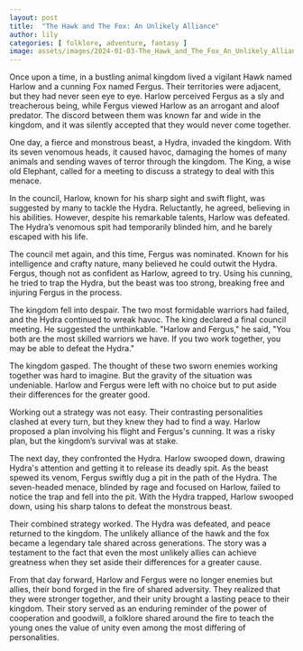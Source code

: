 ```yaml
---
layout: post
title:  "The Hawk and The Fox: An Unlikely Alliance"
author: lily
categories: [ folklore, adventure, fantasy ]
image: assets/images/2024-01-03-The_Hawk_and_The_Fox_An_Unlikely_Alliance.png
---
```


Once upon a time, in a bustling animal kingdom lived a vigilant Hawk named Harlow and a cunning Fox named Fergus. Their territories were adjacent, but they had never seen eye to eye. Harlow perceived Fergus as a sly and treacherous being, while Fergus viewed Harlow as an arrogant and aloof predator. The discord between them was known far and wide in the kingdom, and it was silently accepted that they would never come together.

One day, a fierce and monstrous beast, a Hydra, invaded the kingdom. With its seven venomous heads, it caused havoc, damaging the homes of many animals and sending waves of terror through the kingdom. The King, a wise old Elephant, called for a meeting to discuss a strategy to deal with this menace.

In the council, Harlow, known for his sharp sight and swift flight, was suggested by many to tackle the Hydra. Reluctantly, he agreed, believing in his abilities. However, despite his remarkable talents, Harlow was defeated. The Hydra’s venomous spit had temporarily blinded him, and he barely escaped with his life.

The council met again, and this time, Fergus was nominated. Known for his intelligence and crafty nature, many believed he could outwit the Hydra. Fergus, though not as confident as Harlow, agreed to try. Using his cunning, he tried to trap the Hydra, but the beast was too strong, breaking free and injuring Fergus in the process.

The kingdom fell into despair. The two most formidable warriors had failed, and the Hydra continued to wreak havoc. The king declared a final council meeting. He suggested the unthinkable. "Harlow and Fergus," he said, "You both are the most skilled warriors we have. If you two work together, you may be able to defeat the Hydra."

The kingdom gasped. The thought of these two sworn enemies working together was hard to imagine. But the gravity of the situation was undeniable. Harlow and Fergus were left with no choice but to put aside their differences for the greater good. 

Working out a strategy was not easy. Their contrasting personalities clashed at every turn, but they knew they had to find a way. Harlow proposed a plan involving his flight and Fergus's cunning. It was a risky plan, but the kingdom’s survival was at stake.

The next day, they confronted the Hydra. Harlow swooped down, drawing Hydra's attention and getting it to release its deadly spit. As the beast spewed its venom, Fergus swiftly dug a pit in the path of the Hydra. The seven-headed menace, blinded by rage and focused on Harlow, failed to notice the trap and fell into the pit. With the Hydra trapped, Harlow swooped down, using his sharp talons to defeat the monstrous beast.

Their combined strategy worked. The Hydra was defeated, and peace returned to the kingdom. The unlikely alliance of the hawk and the fox became a legendary tale shared across generations. The story was a testament to the fact that even the most unlikely allies can achieve greatness when they set aside their differences for a greater cause.

From that day forward, Harlow and Fergus were no longer enemies but allies, their bond forged in the fire of shared adversity. They realized that they were stronger together, and their unity brought a lasting peace to their kingdom. Their story served as an enduring reminder of the power of cooperation and goodwill, a folklore shared around the fire to teach the young ones the value of unity even among the most differing of personalities.
